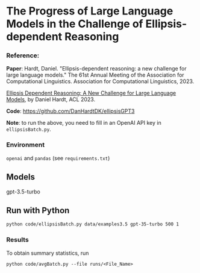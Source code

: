 # The Progress of Large Language Models in the Challenge of Ellipsis-dependent Reasoning

### Reference: 

**Paper**: 
Hardt, Daniel. "Ellipsis-dependent reasoning: a new challenge for large language models." The 61st Annual
Meeting of the Association for Computational Linguistics. Association for Computational Linguistics, 2023.

<a href=https://aclanthology.org/2023.acl-short.4.pdf>Ellipsis Dependent Reasoning: A New Challenge for Large Language Models</a>, by Daniel Hardt, ACL 2023.

**Code**:
https://github.com/DanHardtDK/ellipsisGPT3

**Note**: to run the above, you need to fill in an OpenAI API key in `ellipsisBatch.py`.

### Environment
`openai` and `pandas` (see `requirements.txt`)

## Models
gpt-3.5-turbo
  
## Run with Python
```bash
python code/ellipsisBatch.py data/examples3.5 gpt-35-turbo 500 1
```

### Results
To obtain summary statistics, run 
```
python code/avgBatch.py --file runs/<File_Name>
```
